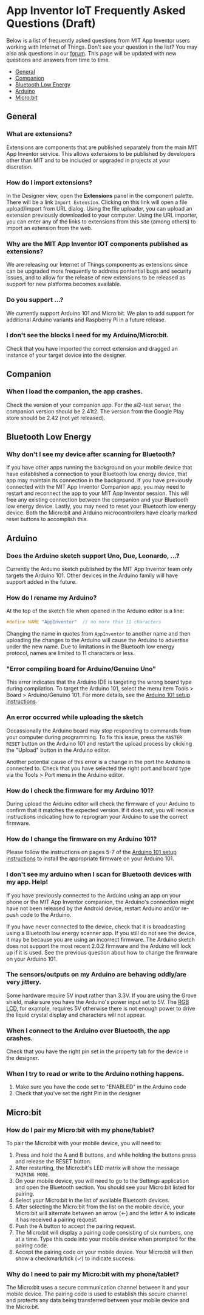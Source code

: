 # App Inventor IoT Frequently Asked Questions (Draft)

Below is a list of frequently asked questions from MIT App Inventor users working with Internet of Things. Don't see your question in the list? You may also ask questions in our [forum](https://groups.google.com/forum/#!forum/mitappinventortest). This page will be updated with new questions and answers from time to time.

* [General](#/faq/faq/general)
* [Companion](#/faq/faq/companion)
* [Bluetooth Low Energy](#/faq/faq/ble)
* [Arduino](#/faq/faq/arduino)
* [Micro:bit](#/faq/faq/microbit)

## <a name="/faq/faq/general"></a>General

### What are extensions?

Extensions are components that are published separately from  the main MIT App Inventor service. This allows extensions to be published by developers other than MIT and to be included or upgraded in projects at your discretion.

### How do I import extensions?

In the Designer view, open the __Extensions__ panel in the component palette. There will be a link `Import Extension`. Clicking on this link will open a file upload/import from URL dialog. Using the file uploader, you can upload an extension previously downloaded to your computer. Using the URL importer, you can enter any of the links to extensions from this site (among others) to import an extension from the web.

### Why are the MIT App Inventor IOT components published as extensions?

We are releasing our Internet of Things components as extensions since can be upgraded more frequently to address pontential bugs and security issues, and to allow for the release of new extensions to be released as support for new platforms becomes available.

### Do you support ...?

We currently support Arduino 101 and Micro:bit. We plan to add support for additional Arduino variants and Raspberry Pi in a future release.

### I don't see the blocks I need for my Arduino/Micro:bit.

Check that you have imported the correct extension and dragged an instance of your target device into the designer.

## <a name="/faq/faq/companion"></a>Companion

### When I load the companion, the app crashes.

Check the version of your companion app. For the ai2-test server, the companion version should be 2.41t2. The version from the Google Play store should be 2.42 (not yet released).

## <a name="/faq/faq/ble"></a>Bluetooth Low Energy

### Why don't I see my device after scanning for Bluetooth?

If you have other apps running the background on your mobile device that have established a connection to your Bluetooth low energy device, that app may maintain its connection in the background. If you have previously connected with the MIT App Inventor Companion app, you may need to restart and reconnect the app to your MIT App Inventor session. This will free any existing connection between the companion and your Bluetooth low energy device. Lastly, you may need to reset your Bluetooth low energy device. Both the Micro:bit and Arduino microcontrollers have clearly marked reset buttons to accomplish this.

## <a name="/faq/faq/arduino"></a>Arduino

### Does the Arduino sketch support Uno, Due, Leonardo, ...?

Currently the Arduino sketch published by the MIT App Inventor team only targets the Arduino 101. Other devices in the Arduino family will have support added in the future.

### How do I rename my Arduino?

At the top of the sketch file when opened in the Arduino editor is a line:

```c
#define NAME "AppInventor"  // no more than 11 characters
```

Changing the name in quotes from `AppInventor` to another name and then uploading the changes to the Arduino will cause the Arduino to advertise under the new name. Due to limitations in the Bluetooth low energy protocol, names are limited to 11 characters or less.

### "Error compiling board for Arduino/Genuino Uno"

This error indicates that the Arduino IDE is targeting the wrong board type during compilation. To target the Arduino 101, select the menu item Tools > Board > Arduino/Genuino 101. For more details, see the [Arduino 101 setup instructions](/assets/howtos/MIT_App_Inventor_IoT_Setup.pdf).

### An error occurred while uploading the sketch

Occassionally the Arduino board may stop responding to commands from your computer during programming. To fix this issue, press the `MASTER RESET` button on the Arduino 101 and restart the upload process by clicking the "Upload" button in the Arduino editor.

Another potential cause of this error is a change in the port the Arduino is connected to. Check that you have selected the right port and board type via the Tools > Port menu in the Arduino editor.

### How do I check the firmware for my Arduino 101?

During upload the Arduino editor will check the firmware of your Arduino to confirm that it matches the expected version. If it does not, you will receive instructions indicating how to reprogram your Arduino to use the correct firmware.

### How do I change the firmware on my Arduino 101?

Please follow the instructions on pages 5-7 of the [Arduino 101 setup instructions](/assets/howtos/MIT_App_Inventor_IoT_Setup.pdf) to install the appropriate firmware on your Arduino 101.


### I don't see my arduino when I scan for Bluetooth devices with my app. Help!

If you have previously connected to the Arduino using an app on your phone or the MIT App Inventor companion, the Arduino's connection might have not been released by the Android device, restart Arduino and/or re-push code to the Arduino.

If you have never connected to the device, check that it is broadcasting using a Bluetooth low energy scanner app. If you still do not see the device, it may be because you are using an incorrect firmware. The Arduino sketch does not support the most recent 2.0.2 firmware and the Arduino will lock up if it is used. See the previous question about how to change the firmware on your Arduino 101.

### The sensors/outputs on my Arduino are behaving oddly/are very jittery.

Some hardware require 5V input rather than 3.3V. If you are using the Grove shield, make sure you have the Arduino's power input set to 5V. The <a href="#/arduino101/arduinorgblcd">RGB LCD</a>, for example, requires 5V otherwise there is not enough power to drive the liquid crystal display and characters will not appear.

### When I connect to the Arduino over Bluetooth, the app crashes.

Check that you have the right pin set in the property tab for the device in the designer.

### When I try to read or write to the Arduino nothing happens.

1. Make sure you have the code set to "ENABLED" in the Arduino code
2. Check that you've set the right Pin in the designer

## <a name="/faq/faq/microbit"></a>Micro:bit

### How do I pair my Micro:bit with my phone/tablet?

To pair the Micro:bit with your mobile device, you will need to:

1. Press and hold the A and B buttons, and while holding the buttons press and release the RESET button.
2. After restarting, the Micro:bit's LED matrix will show the message `PAIRING MODE`.
3. On your mobile device, you will need to go to the Settings application and open the Bluetooth section. You should see your Micro:bit listed for pairing.
4. Select your Micro:bit in the list of available Bluetooth devices.
5. After selecting the Micro:bit from the list on the mobile device, your Micro:bit will alternate between an arrow (&larr;) and the letter A to indicate it has received a pairing request.
6. Push the A button to accept the pairing request.
7. The Micro:bit will display a pairing code consisting of six numbers, one at a time. Type this code into your mobile device when prompted for the pairing code.
8. Accept the pairing code on your mobile device. Your Micro:bit will then show a checkmark/tick (&check;) to indicate success.

### Why do I need to pair my Micro:bit with my phone/tablet?

The Micro:bit uses a secure communication channel between it and your mobile device. The pairing code is used to establish this secure channel and protects any data being transferred between your mobile device and the Micro:bit.
